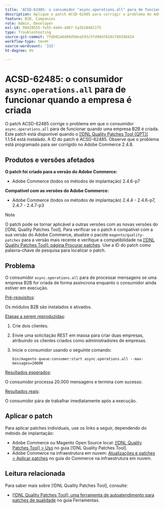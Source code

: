 ```yaml
---
title: 'ACSD-62485: o consumidor "async.operations.all" para de funcionar quando a empresa é criada'
description: Aplique o patch ACSD-62485 para corrigir o problema do Adobe Commerce em que o consumidor "async.operations.all" para de funcionar quando uma empresa B2B é criada.
feature: B2B, Companies
role: Admin, Developer
exl-id: 99d20555-fe55-4a04-a067-5a2b104811f5
type: Troubleshooting
source-git-commit: 7fdb02a6d89d50ea593c5fd99d78101f89198424
workflow-type: tm+mt
source-wordcount: '315'
ht-degree: 0%

---
```


# ACSD-62485: o consumidor `async.operations.all` para de funcionar quando a empresa é criada

O patch ACSD-62485 corrige o problema em que o consumidor `async.operations.all` para de funcionar quando uma empresa B2B é criada. Este patch está disponível quando o [[!DNL Quality Patches Tool (QPT)]](/help/tools/quality-patches-tool/quality-patches-tool-to-self-serve-quality-patches.md) 1.1.54 está instalado. A ID do patch é ACSD-62485. Observe que o problema está programado para ser corrigido no Adobe Commerce 2.4.8.

## Produtos e versões afetados

**O patch foi criado para a versão do Adobe Commerce:**

* Adobe Commerce (todos os métodos de implantação) 2.4.6-p7

**Compatível com as versões do Adobe Commerce:**

* Adobe Commerce (todos os métodos de implantação) 2.4.4 - 2.4.6-p7, 2.4.7 - 2.4.7-p3

>[!NOTE]
>
>O patch pode se tornar aplicável a outras versões com as novas versões do [!DNL Quality Patches Tool]. Para verificar se o patch é compatível com a sua versão do Adobe Commerce, atualize o pacote `magento/quality-patches` para a versão mais recente e verifique a compatibilidade na [[!DNL Quality Patches Tool]: página Procurar patches](https://experienceleague.adobe.com/tools/commerce-quality-patches/index.html). Use a ID do patch como palavra-chave de pesquisa para localizar o patch.

## Problema

O consumidor `async.operations.all` para de processar mensagens se uma empresa B2B for criada de forma assíncrona enquanto o consumidor ainda estiver em execução.

<u>Pré-requisitos</u>:

Os módulos B2B são instalados e ativados.

<u>Etapas a serem reproduzidas</u>:

1. Crie dois clientes.
1. Envie uma solicitação REST em massa para criar duas empresas, atribuindo os clientes criados como administradores de empresas.
1. Inicie o consumidor usando o seguinte comando:

   ``` bin/magento queue:consumer:start async.operations.all --max-messages=20000 ```

<u>Resultados esperados</u>:

O consumidor processa 20.000 mensagens e termina com sucesso.

<u>Resultados reais</u>:

O consumidor pára de trabalhar imediatamente após a execução.

## Aplicar o patch

Para aplicar patches individuais, use os links a seguir, dependendo do método de implantação:

* Adobe Commerce ou Magento Open Source local: [[!DNL Quality Patches Tool] > Uso](/help/tools/quality-patches-tool/usage.md) no guia [!DNL Quality Patches Tool].
* Adobe Commerce na infraestrutura em nuvem: [Atualizações e patches > Aplicar patches](https://experienceleague.adobe.com/docs/commerce-cloud-service/user-guide/develop/upgrade/apply-patches.html) no guia do Commerce na infraestrutura em nuvem.

## Leitura relacionada

Para saber mais sobre [!DNL Quality Patches Tool], consulte:

* [[!DNL Quality Patches Tool]: uma ferramenta de autoatendimento para patches de qualidade](/help/tools/quality-patches-tool/quality-patches-tool-to-self-serve-quality-patches.md) no guia Ferramentas.
